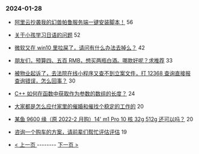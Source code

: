 ### 2024-01-28 
- [阿里云抄袭我的幻兽帕鲁服务端一键安装脚本！](https://www.v2ex.com/t/1012132) 56
- [关于小孩学习日语的问题](https://www.v2ex.com/t/1012108) 52
- [微软又在 win10 里拉屎了，请问有什么办法去掉么？](https://www.v2ex.com/t/1012115) 42
- [朋友们，预算四、五百 RMB，想买两瓶白酒。哪款好呢？求推荐](https://www.v2ex.com/t/1012139) 33
- [被物业起诉了，去法院在线小程序又查不到立案文件，打 12368 查询直接报查询错误，怎么回事？](https://www.v2ex.com/t/1012155) 30
- [C++ 如何在函数中获取作为参数的数组的长度？](https://www.v2ex.com/t/1012152) 24
- [大家都是怎么应付家里的催婚和催找个稳定的工作的](https://www.v2ex.com/t/1012112) 20
- [某鱼 9600 缘（原 2022-2 月购）14' m1 Pro 10 核 32g 512g 还可以吗？](https://www.v2ex.com/t/1012133) 20
- [咨询一个购车的方案，请前辈们帮忙评估评估](https://www.v2ex.com/t/1012113) 19 

- [ < 上一页 ](https://github.com/able8/v2ex-hot-record/blob/master/2024-01-27.md) -------- [ 下一页 > ](https://github.com/able8/v2ex-hot-record/blob/master/2024-01-29.md)